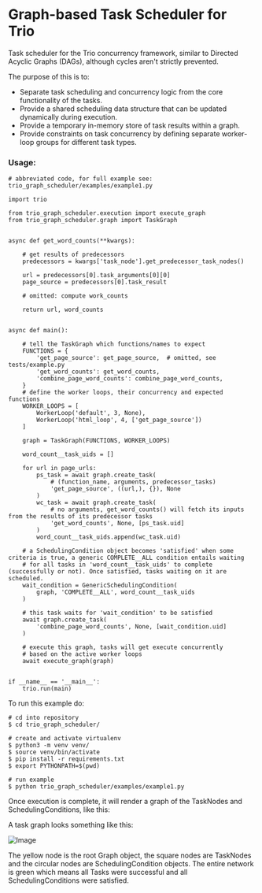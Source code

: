 # Graph-based Task Scheduler for Trio

Task scheduler for the Trio concurrency framework, similar to Directed Acyclic Graphs (DAGs), although cycles aren't strictly prevented.

The purpose of this is to:

* Separate task scheduling and concurrency logic from the core functionality of the tasks.
* Provide a shared scheduling data structure that can be updated dynamically during execution.
* Provide a temporary in-memory store of task results within a graph.
* Provide constraints on task concurrency by defining separate worker-loop groups for different task types.


### Usage:

```
# abbreviated code, for full example see: trio_graph_scheduler/examples/example1.py

import trio

from trio_graph_scheduler.execution import execute_graph
from trio_graph_scheduler.graph import TaskGraph


async def get_word_counts(**kwargs):
    
    # get results of predecessors
    predecessors = kwargs['task_node'].get_predecessor_task_nodes()
    
    url = predecessors[0].task_arguments[0][0] 
    page_source = predecessors[0].task_result

    # omitted: compute work_counts

    return url, word_counts


async def main():
    
    # tell the TaskGraph which functions/names to expect
    FUNCTIONS = {
        'get_page_source': get_page_source,  # omitted, see tests/example.py
        'get_word_counts': get_word_counts,
        'combine_page_word_counts': combine_page_word_counts,  
    }
    # define the worker loops, their concurrency and expected functions
    WORKER_LOOPS = [
        WorkerLoop('default', 3, None),
        WorkerLoop('html_loop', 4, ['get_page_source'])
    ]

    graph = TaskGraph(FUNCTIONS, WORKER_LOOPS)

    word_count__task_uids = []

    for url in page_urls:
        ps_task = await graph.create_task(
            # (function_name, arguments, predecessor_tasks)
            'get_page_source', ((url,), {}), None
        )
        wc_task = await graph.create_task(
            # no arguments, get_word_counts() will fetch its inputs from the results of its predecessor tasks
            'get_word_counts', None, [ps_task.uid]
        )
        word_count__task_uids.append(wc_task.uid)
    
    # a SchedulingCondition object becomes 'satisfied' when some criteria is true, a generic COMPLETE__ALL condition entails waiting 
    # for all tasks in 'word_count__task_uids' to complete (successfully or not). Once satisfied, tasks waiting on it are scheduled.
    wait_condition = GenericSchedulingCondition(
        graph, 'COMPLETE__ALL', word_count__task_uids
    )

    # this task waits for 'wait_condition' to be satisfied
    await graph.create_task(
        'combine_page_word_counts', None, [wait_condition.uid]
    )
    
    # execute this graph, tasks will get execute concurrently 
    # based on the active worker loops
    await execute_graph(graph) 


if __name__ == '__main__':
    trio.run(main)
```


To run this example do:

```
# cd into repository
$ cd trio_graph_scheduler/

# create and activate virtualenv
$ python3 -m venv venv/
$ source venv/bin/activate
$ pip install -r requirements.txt
$ export PYTHONPATH=$(pwd)

# run example
$ python trio_graph_scheduler/examples/example1.py
```

Once execution is complete, it will render a graph of the TaskNodes and SchedulingConditions, like this:

A task graph looks something like this:

![Image](https://i.ibb.co/KWxLxyt/example-graph.png)

The yellow node is the root Graph object, the square nodes are TaskNodes and the circular nodes are SchedulingCondition objects. The entire network is green which means all Tasks were successful and all SchedulingConditions were satisfied.

